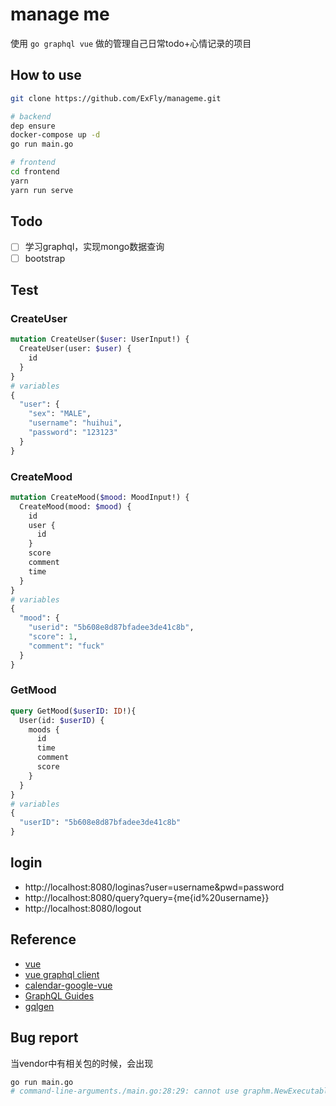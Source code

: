 # manage me

使用 `go graphql vue` 做的管理自己日常todo+心情记录的项目

## How to use

```sh
git clone https://github.com/ExFly/manageme.git

# backend
dep ensure
docker-compose up -d
go run main.go

# frontend
cd frontend
yarn
yarn run serve
```

## Todo

- [ ] 学习graphql，实现mongo数据查询
- [ ] bootstrap

## Test

### CreateUser

```graphql
mutation CreateUser($user: UserInput!) {
  CreateUser(user: $user) {
    id
  }
}
# variables
{
  "user": {
    "sex": "MALE",
    "username": "huihui",
    "password": "123123"
  }
}
```

### CreateMood

```graphql
mutation CreateMood($mood: MoodInput!) {
  CreateMood(mood: $mood) {
    id
    user {
      id
    }
    score
    comment
    time
  }
}
# variables
{
  "mood": {
    "userid": "5b608e8d87bfadee3de41c8b",
    "score": 1,
    "comment": "fuck"
  }
}
```

### GetMood

```graphql
query GetMood($userID: ID!){
  User(id: $userID) {
    moods {
      id
      time
      comment
      score
    }
  }
}
# variables
{
  "userID": "5b608e8d87bfadee3de41c8b"
}
```

## login
* http://localhost:8080/loginas?user=username&pwd=password
* http://localhost:8080/query?query={me{id%20username}}
* http://localhost:8080/logout

## Reference

- [vue](https://cn.vuejs.org/index.html)
- [vue graphql client](https://akryum.github.io/vue-apollo/guide/apollo/queries.html#simple-query)
- [calendar-google-vue](https://github.com/FlowzPlatform/calendar-google-vue)
- [GraphQL Guides](https://www.graphql.com/guides/)
- [gqlgen](https://gqlgen.com)

## Bug report

当vendor中有相关包的时候，会出现

```sh
go run main.go
# command-line-arguments./main.go:28:29: cannot use graphm.NewExecutableSchema(&graphm.App literal) (type "github.com/exfly/manageme/vendor/github.com/vektah/gqlgen/graphql".ExecutableSchema) as type "github.com/vektah/gqlgen/graphql".ExecutableSchema in argument to handler.GraphQL:        "github.com/exfly/manageme/vendor/github.com/vektah/gqlgen/graphql".ExecutableSchema does not implement "github.com/vektah/gqlgen/graphql".ExecutableSchema (wrong type for Mutation method)                have Mutation(context.Context, *"github.com/exfly/manageme/vendor/github.com/vektah/gqlgen/neelance/query".Operation) *"github.com/exfly/manageme/vendor/github.com/vektah/gqlgen/graphql".Response                want Mutation(context.Context, *"github.com/vektah/gqlgen/neelance/query".Operation) *"github.com/vektah/gqlgen/graphql".Response
```
